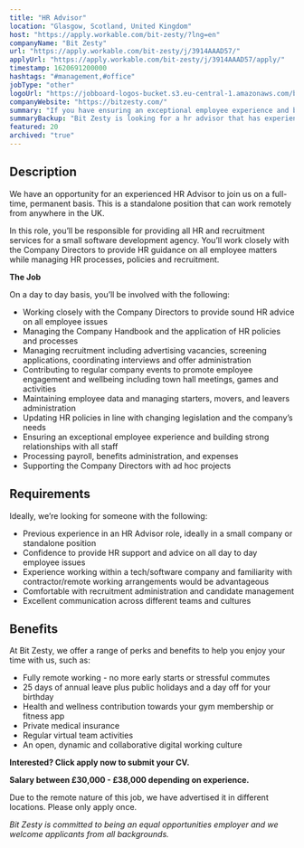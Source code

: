 ```yaml
---
title: "HR Advisor"
location: "Glasgow, Scotland, United Kingdom"
host: "https://apply.workable.com/bit-zesty/?lng=en"
companyName: "Bit Zesty"
url: "https://apply.workable.com/bit-zesty/j/3914AAAD57/"
applyUrl: "https://apply.workable.com/bit-zesty/j/3914AAAD57/apply/"
timestamp: 1620691200000
hashtags: "#management,#office"
jobType: "other"
logoUrl: "https://jobboard-logos-bucket.s3.eu-central-1.amazonaws.com/bit-zesty"
companyWebsite: "https://bitzesty.com/"
summary: "If you have ensuring an exceptional employee experience and building strong relationships with all staff, Bit Zesty is looking for someone with your skillset."
summaryBackup: "Bit Zesty is looking for a hr advisor that has experience in: #management, #office."
featured: 20
archived: "true"
---
```


## Description

We have an opportunity for an experienced HR Advisor to join us on a full-time, permanent basis. This is a standalone position that can work remotely from anywhere in the UK.

In this role, you’ll be responsible for providing all HR and recruitment services for a small software development agency. You’ll work closely with the Company Directors to provide HR guidance on all employee matters while managing HR processes, policies and recruitment.

**The Job**

On a day to day basis, you’ll be involved with the following:

*   Working closely with the Company Directors to provide sound HR advice on all employee issues
*   Managing the Company Handbook and the application of HR policies and processes
*   Managing recruitment including advertising vacancies, screening applications, coordinating interviews and offer administration
*   Contributing to regular company events to promote employee engagement and wellbeing including town hall meetings, games and activities
*   Maintaining employee data and managing starters, movers, and leavers administration
*   Updating HR policies in line with changing legislation and the company’s needs
*   Ensuring an exceptional employee experience and building strong relationships with all staff
*   Processing payroll, benefits administration, and expenses
*   Supporting the Company Directors with ad hoc projects

## Requirements

Ideally, we’re looking for someone with the following:

*   Previous experience in an HR Advisor role, ideally in a small company or standalone position
*   Confidence to provide HR support and advice on all day to day employee issues
*   Experience working within a tech/software company and familiarity with contractor/remote working arrangements would be advantageous
*   Comfortable with recruitment administration and candidate management
*   Excellent communication across different teams and cultures

## Benefits

At Bit Zesty, we offer a range of perks and benefits to help you enjoy your time with us, such as:

*   Fully remote working - no more early starts or stressful commutes
*   25 days of annual leave plus public holidays and a day off for your birthday
*   Health and wellness contribution towards your gym membership or fitness app
*   Private medical insurance
*   Regular virtual team activities
*   An open, dynamic and collaborative digital working culture

**Interested? Click apply now to submit your CV.**

**Salary between £30,000 - £38,000 depending on experience.**

Due to the remote nature of this job, we have advertised it in different locations. Please only apply once.

_Bit Zesty is committed to being an equal opportunities employer and we welcome applicants from all backgrounds._
